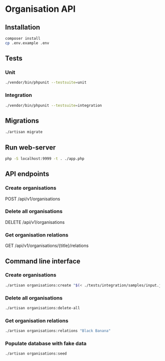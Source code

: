 # Organisation API

## Installation

```bash
composer install
cp .env.example .env
```

## Tests

### Unit
```bash
./vendor/bin/phpunit --testsuite=unit
```

### Integration
```bash
./vendor/bin/phpunit --testsuite=integration
```

## Migrations
```bash
./artisan migrate
```

## Run web-server
```bash
php -S localhost:9999 -t . ./app.php
```

## API endpoints

### Create organisations
POST /api/v1/organisations

### Delete all organisations
DELETE /api/v1/organisations

### Get organisation relations
GET /api/v1/organisations/{title}/relations

## Command line interface

### Create organisations
```bash
./artisan organisations:create "$(< ./tests/integration/samples/input.json)"
```

### Delete all organisations
```bash
./artisan organisations:delete-all
```

### Get organisation relations
```bash
./artisan organisations:relations "Black Banana"
```


### Populate database with fake data
```bash
./artisan organisations:seed
```
